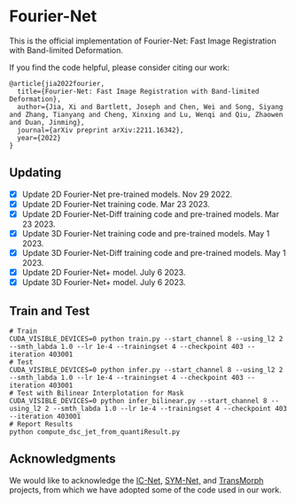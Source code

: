 # Fourier-Net

This is the official implementation of Fourier-Net: Fast Image Registration with Band-limited Deformation.

If you find the code helpful, please consider citing our work:

```
@article{jia2022fourier,
  title={Fourier-Net: Fast Image Registration with Band-limited Deformation},
  author={Jia, Xi and Bartlett, Joseph and Chen, Wei and Song, Siyang and Zhang, Tianyang and Cheng, Xinxing and Lu, Wenqi and Qiu, Zhaowen and Duan, Jinming},
  journal={arXiv preprint arXiv:2211.16342},
  year={2022}
}
```
## Updating
- [x] Update 2D Fourier-Net pre-trained models. Nov 29 2022.
- [x] Update 2D Fourier-Net training code. Mar 23 2023.
- [x] Update 2D Fourier-Net-Diff training code and pre-trained models. Mar 23 2023.
- [x] Update 3D Fourier-Net training code and pre-trained models. May 1 2023.
- [x] Update 3D Fourier-Net-Diff training code and pre-trained models. May 1 2023.
- [x] Update 2D Fourier-Net+ model. July 6 2023.
- [x] Update 3D Fourier-Net+ model. July 6 2023.

## Train and Test

```
# Train
CUDA_VISIBLE_DEVICES=0 python train.py --start_channel 8 --using_l2 2 --smth_labda 1.0 --lr 1e-4 --trainingset 4 --checkpoint 403 --iteration 403001
# Test
CUDA_VISIBLE_DEVICES=0 python infer.py --start_channel 8 --using_l2 2 --smth_labda 1.0 --lr 1e-4 --trainingset 4 --checkpoint 403 --iteration 403001
# Test with Bilinear Interplotation for Mask
CUDA_VISIBLE_DEVICES=0 python infer_bilinear.py --start_channel 8 --using_l2 2 --smth_labda 1.0 --lr 1e-4 --trainingset 4 --checkpoint 403 --iteration 403001
# Report Results
python compute_dsc_jet_from_quantiResult.py
```

## Acknowledgments

We would like to acknowledge the [IC-Net](https://github.com/zhangjun001/ICNet), [SYM-Net,](https://github.com/cwmok/Fast-Symmetric-Diffeomorphic-Image-Registration-with-Convolutional-Neural-Networks) and [TransMorph](https://github.com/junyuchen245/TransMorph_Transformer_for_Medical_Image_Registration) projects, from which we have adopted some of the code used in our work.

